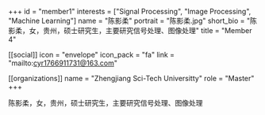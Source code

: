 +++
id = "member1"
interests = ["Signal Processing", "Image Processing", "Machine Learning"]
name = "陈影柔"
portrait = "陈影柔.jpg"
short_bio = "陈影柔，女，贵州，硕士研究生，主要研究信号处理、图像处理"
title = "Member 4"

[[social]]
    icon = "envelope"
    icon_pack = "fa"
    link = "mailto:cyr1766911731@163.com"

[[organizations]]
    name = "Zhengjiang Sci-Tech Universitty"
    role = "Master"
+++

陈影柔，女，贵州，硕士研究生，主要研究信号处理、图像处理

